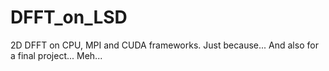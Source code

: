 # DFFT_on_LSD
2D DFFT on CPU, MPI and CUDA frameworks. Just because... And also for a final project... Meh...













